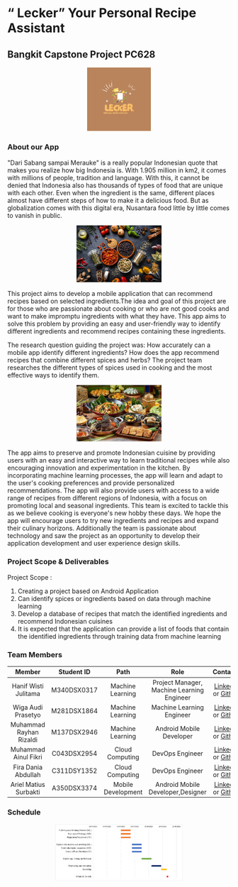 # “ Lecker” Your Personal Recipe Assistant
## Bangkit Capstone Project PC628
<p align="center">
<img style="width:15vw" src="https://github.com/I0719031/Bangkit-Capstone-PC628/blob/main/images/contoh Logo lecker 1.0.png">
</p>

### About our App
"Dari Sabang sampai Merauke" is a really popular Indonesian quote that makes you realize how big Indonesia is. With 1.905 million in km2, it comes with millions of people, tradition and language. With this, it cannot be denied that Indonesia also has thousands of types of food that are unique with each other. Even when the ingredient is the same, different places almost have different steps of how to make it a delicious food. But as globalization comes with this digital era, Nusantara food little by little comes to vanish in public.
<p align="center">
<img style="width:20vw" src="https://github.com/I0719031/Bangkit-Capstone-PC628/blob/main/images/spice-up-the-world--mempromosikan-kekayaan-rempah-dan-kuliner-indonesia--ke-mata-dunia-mab.jpg">
</p>

This project aims to develop a mobile application that can recommend recipes based on selected ingredients.The idea and goal of this project are for those who are passionate about cooking or who are not good cooks and want to make impromptu ingredients with what they have. This app aims to solve this problem by providing an easy and user-friendly way to identify different ingredients and recommend recipes containing these ingredients. 

The research question guiding the project was: How accurately can a mobile app identify different ingredients? How does the app recommend recipes that combine different spices and herbs? The project team researches the different types of spices used in cooking and the most effective ways to identify them. 
<p align="center">
<img style="width:20vw" src="https://github.com/I0719031/Bangkit-Capstone-PC628/blob/main/images/makanan_indonesia_flickr_jf4yot.jpg">
</p>
The app aims to preserve and promote Indonesian cuisine by providing users with an easy and interactive way to learn traditional recipes while also encouraging innovation and experimentation in the kitchen. By incorporating machine learning processes, the app will learn and adapt to the user's cooking preferences and provide personalized recommendations. The app will also provide users with access to a wide range of recipes from different regions of Indonesia, with a focus on promoting local and seasonal ingredients.
This team is excited to tackle this as we believe cooking is everyone's new hobby these days. We hope the app will encourage users to try new ingredients and recipes and expand their culinary horizons. Additionally the team is passionate about technology and saw the project as an opportunity to develop their application development and user experience design skills.

### Project Scope & Deliverables
Project Scope :
1. Creating a project based on Android Application
2. Can identify spices or ingredients based on data through machine learning
3. Develop a database of recipes that match the identified ingredients and recommend Indonesian cuisines
4. It is expected that the application can provide a list of foods that contain the identified ingredients through training data from machine learning

### Team Members
|            Member           | Student ID |        Path        |                    Role                    |                                                       Contacts                                                           |
| :-------------------------: | :--------: | :----------------: | :----------------------------------------: | :-----------------------------------------------------------------------------------------------------------------:      |
|        Hanif Wisti Julitama | M340DSX0317|  Machine Learning  | Project Manager, Machine Learning Engineer |           [LinkedIn](https://www.linkedin.com/in/hanif-wisti-julitama/) or [Github](https://github.com/I0719031)         |
|      Wiga Audi Prasetyo     | M281DSX1864|  Machine Learning  |          Machine Learning Engineer         |   [LinkedIn](https://www.linkedin.com/in/wigaaudi/) or [Github](https://github.com/wigaaudi)                             |
|     Muhammad Rayhan Rizaldi | M137DSX2946| Machine Learning   |          Android Mobile Developer          |             [LinkedIn](https://www.linkedin.com/in/rayhan-rizaldi/) or [Github](https://github.com/RayhanRizaldi)        |
|      Muhammad Ainul Fikri   | C043DSX2954|  Cloud Computing   |          DevOps Engineer                   |    [LinkedIn](https://www.linkedin.com/in/muhammad-ainul-fikri-990388262/) or [Github](https://github.com/AliceMochi)    |
|     Fira Dania Abdullah     | C311DSY1352|  Cloud Computing   |          DevOps Engineer                   |            [LinkedIn](https://www.linkedin.com/in/fira-dania-abdullah-898174265/) or [Github](https://github.com/frdnia) |
| Ariel Matius Surbakti       | A350DSX3374| Mobile Development |  Android Mobile Developer,Designer         | [LinkedIn](https://www.linkedin.com/in/arielmatius/) or [Github](https://github.com/MattRiel)                            |

### Schedule
<p align="center">
<img style="width:30vw" src="https://github.com/I0719031/Bangkit-Capstone-PC628/blob/main/images/schedules.png">
</p>
